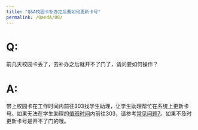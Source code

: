 ```yaml
---
title: "Q&A校园卡补办之后要如何更新卡号"
permalink: /QandA/08/
---
```


# Q:

前几天校园卡丢了，去补办之后就开不了门了，请问要如何操作？

# A:

带上校园卡在工作时间内前往303找学生助理，让学生助理帮忙在系统上更新卡号。如果无法在学生助理的[值班时间](https://neutrino3316.github.io/balyspusys/docs/rota/)内前往303，请参考[常见问题7](https://neutrino3316.github.io/balyspusys/QandA/07/)。如果不及时更新卡号是开不了门的哦。